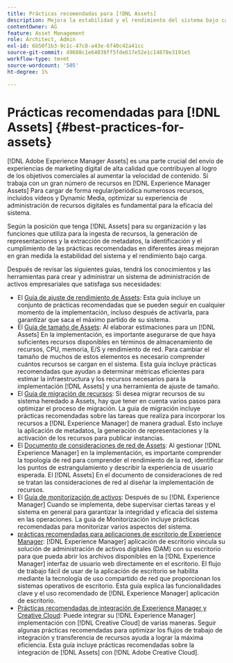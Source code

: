 ```yaml
---
title: Prácticas recomendadas para [!DNL Assets]
description: Mejora la estabilidad y el rendimiento del sistema bajo carga al identificar y cumplir las prácticas recomendadas que dependen de la implementación y la configuración.
contentOwner: AG
feature: Asset Management
role: Architect, Admin
exl-id: 6b50f1b3-9c1c-47c8-a43e-6f40c42a41cc
source-git-commit: 49688c1e64038ff5fde617e52e1c14878e3191e5
workflow-type: tm+mt
source-wordcount: '505'
ht-degree: 1%

---
```


# Prácticas recomendadas para [!DNL Assets] {#best-practices-for-assets}

[!DNL Adobe Experience Manager Assets] es una parte crucial del envío de experiencias de marketing digital de alta calidad que contribuyen al logro de los objetivos comerciales al aumentar la velocidad de contenido. Si trabaja con un gran número de recursos en [!DNL Experience Manager Assets] Para cargar de forma regular/periódica numerosos recursos, incluidos vídeos y Dynamic Media, optimizar su experiencia de administración de recursos digitales es fundamental para la eficacia del sistema.

Según la posición que tenga [!DNL Assets] para su organización y las funciones que utiliza para la ingesta de recursos, la generación de representaciones y la extracción de metadatos, la identificación y el cumplimiento de las prácticas recomendadas en diferentes áreas mejoran en gran medida la estabilidad del sistema y el rendimiento bajo carga.

Después de revisar las siguientes guías, tendrá los conocimientos y las herramientas para crear y administrar un sistema de administración de activos empresariales que satisfaga sus necesidades:

* El [Guía de ajuste de rendimiento de Assets](/help/assets/performance-tuning-guidelines.md): Esta guía incluye un conjunto de prácticas recomendadas que se pueden seguir en cualquier momento de la implementación, incluso después de activarla, para garantizar que saca el máximo partido de su sistema.
* El [Guía de tamaño de Assets](/help/assets/assets-sizing-guide.md): Al elaborar estimaciones para un [!DNL Assets] En la implementación, es importante asegurarse de que haya suficientes recursos disponibles en términos de almacenamiento de recursos, CPU, memoria, E/S y rendimiento de red. Para cambiar el tamaño de muchos de estos elementos es necesario comprender cuántos recursos se cargan en el sistema. Esta guía incluye prácticas recomendadas que ayudan a determinar métricas eficientes para estimar la infraestructura y los recursos necesarios para la implementación [!DNL Assets] y una herramienta de ajuste de tamaño.
* El [Guía de migración de recursos](/help/assets/assets-migration-guide.md): Si desea migrar recursos de su sistema heredado a Assets, hay que tener en cuenta varios pasos para optimizar el proceso de migración. La guía de migración incluye prácticas recomendadas sobre las tareas que realiza para incorporar los recursos a [!DNL Experience Manager] de manera gradual. Esto incluye la aplicación de metadatos, la generación de representaciones y la activación de los recursos para publicar instancias.
* El [Documento de consideraciones de red de Assets](/help/assets/assets-network-considerations.md): Al gestionar [!DNL Experience Manager] en la implementación, es importante comprender la topología de red para comprender el rendimiento de la red, identificar los puntos de estrangulamiento y describir la experiencia de usuario esperada. El [!DNL Assets] En el documento de consideraciones de red se tratan las consideraciones de red al diseñar la implementación de recursos.
* El [Guía de monitorización de activos](/help/assets/assets-monitoring-best-practices.md): Después de su [!DNL Experience Manager] Cuando se implementa, debe supervisar ciertas tareas y el sistema en general para garantizar la integridad y eficacia del sistema en las operaciones. La guía de Monitorización incluye prácticas recomendadas para monitorizar varios aspectos del sistema.
* [prácticas recomendadas para aplicaciones de escritorio de Experience Manager](https://experienceleague.adobe.com/docs/experience-manager-desktop-app/using/introduction.html?lang=es): [!DNL Experience Manager] aplicación de escritorio vincula su solución de administración de activos digitales (DAM) con su escritorio para que pueda abrir los archivos disponibles en la [!DNL Experience Manager] interfaz de usuario web directamente en el escritorio. El flujo de trabajo fácil de usar de la aplicación de escritorio se habilita mediante la tecnología de uso compartido de red que proporcionan los sistemas operativos de escritorio. Esta guía explica las funcionalidades clave y el uso recomendado de [!DNL Experience Manager] aplicación de escritorio.
* [Prácticas recomendadas de integración de Experience Manager y Creative Cloud](/help/assets/aem-cc-integration-best-practices.md): Puede integrar su [!DNL Experience Manager] implementación con [!DNL Creative Cloud] de varias maneras. Seguir algunas prácticas recomendadas para optimizar los flujos de trabajo de integración y transferencia de recursos ayuda a lograr la máxima eficiencia. Esta guía incluye prácticas recomendadas sobre la integración de [!DNL Assets] con [!DNL Adobe Creative Cloud].
